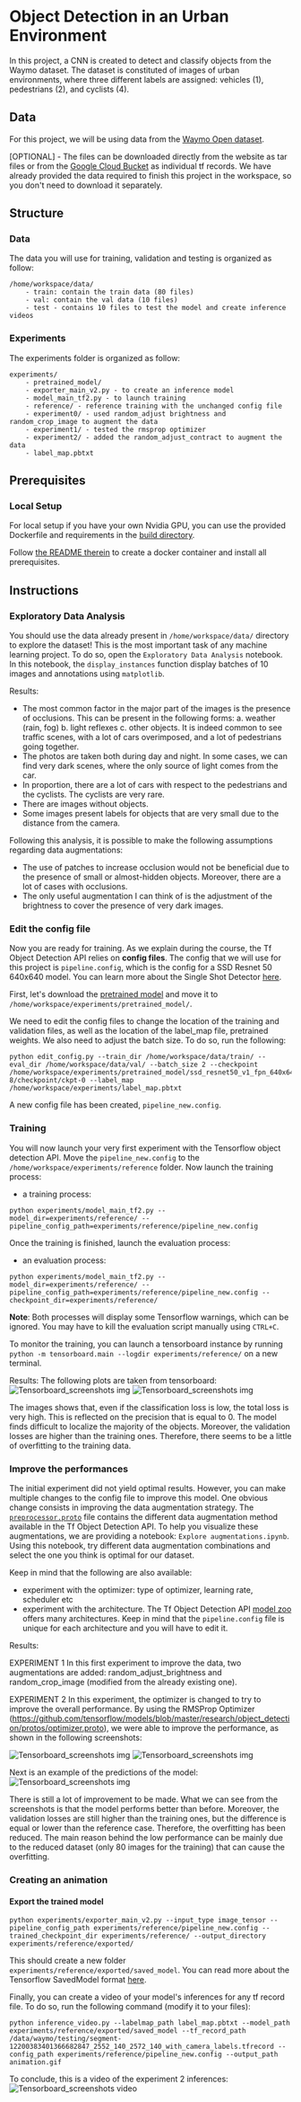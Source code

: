 # Object Detection in an Urban Environment
In this project, a CNN is created to detect and classify objects from the Waymo dataset.
The dataset is constituted of images of urban environments, where three different labels are assigned: vehicles (1), pedestrians (2), and cyclists (4).

## Data

For this project, we will be using data from the [Waymo Open dataset](https://waymo.com/open/).

[OPTIONAL] - The files can be downloaded directly from the website as tar files or from the [Google Cloud Bucket](https://console.cloud.google.com/storage/browser/waymo_open_dataset_v_1_2_0_individual_files/) as individual tf records. We have already provided the data required to finish this project in the workspace, so you don't need to download it separately.

## Structure

### Data

The data you will use for training, validation and testing is organized as follow:
```
/home/workspace/data/
    - train: contain the train data (80 files)
    - val: contain the val data (10 files)
    - test - contains 10 files to test the model and create inference videos
```

### Experiments
The experiments folder is organized as follow:
```
experiments/
    - pretrained_model/
    - exporter_main_v2.py - to create an inference model
    - model_main_tf2.py - to launch training
    - reference/ - reference training with the unchanged config file
    - experiment0/ - used random_adjust brightness and random_crop_image to augment the data
    - experiment1/ - tested the rmsprop optimizer
    - experiment2/ - added the random_adjust_contract to augment the data
    - label_map.pbtxt
```

## Prerequisites

### Local Setup

For local setup if you have your own Nvidia GPU, you can use the provided Dockerfile and requirements in the [build directory](./build).

Follow [the README therein](./build/README.md) to create a docker container and install all prerequisites.

## Instructions

### Exploratory Data Analysis

You should use the data already present in `/home/workspace/data/` directory to explore the dataset! This is the most important task of any machine learning project. 
To do so, open the `Exploratory Data Analysis` notebook. 
In this notebook, the `display_instances` function display batches of 10 images and annotations using `matplotlib`.

Results:
- The most common factor in the major part of the images is the presence of occlusions. This can be present in the following forms:
	a. weather (rain, fog)
	b. light reflexes
	c. other objects. It is indeed common to see traffic scenes, with a lot of cars overimposed, and a lot of pedestrians going together.
- The photos are taken both during day and night. In some cases, we can find very dark scenes, where the only source of light comes from the car.
- In proportion, there are a lot of cars with respect to the pedestrians and the cyclists. The cyclists are very rare.
- There are images without objects.
- Some images present labels for objects that are very small due to the distance from the camera.

Following this analysis, it is possible to make the following assumptions regarding data augmentations:
- The use of patches to increase occlusion would not be beneficial due to the presence of small or almost-hidden objects. Moreover, there are a lot of cases with occlusions.
- The only useful augmentation I can think of is the adjustment of the brightness to cover the presence of very dark images.


### Edit the config file

Now you are ready for training. As we explain during the course, the Tf Object Detection API relies on **config files**. The config that we will use for this project is `pipeline.config`, which is the config for a SSD Resnet 50 640x640 model. You can learn more about the Single Shot Detector [here](https://arxiv.org/pdf/1512.02325.pdf).

First, let's download the [pretrained model](http://download.tensorflow.org/models/object_detection/tf2/20200711/ssd_resnet50_v1_fpn_640x640_coco17_tpu-8.tar.gz) and move it to `/home/workspace/experiments/pretrained_model/`.

We need to edit the config files to change the location of the training and validation files, as well as the location of the label_map file, pretrained weights. We also need to adjust the batch size. To do so, run the following:
```
python edit_config.py --train_dir /home/workspace/data/train/ --eval_dir /home/workspace/data/val/ --batch_size 2 --checkpoint /home/workspace/experiments/pretrained_model/ssd_resnet50_v1_fpn_640x640_coco17_tpu-8/checkpoint/ckpt-0 --label_map /home/workspace/experiments/label_map.pbtxt
```
A new config file has been created, `pipeline_new.config`.

### Training

You will now launch your very first experiment with the Tensorflow object detection API. Move the `pipeline_new.config` to the `/home/workspace/experiments/reference` folder. Now launch the training process:
* a training process:
```
python experiments/model_main_tf2.py --model_dir=experiments/reference/ --pipeline_config_path=experiments/reference/pipeline_new.config
```
Once the training is finished, launch the evaluation process:
* an evaluation process:
```
python experiments/model_main_tf2.py --model_dir=experiments/reference/ --pipeline_config_path=experiments/reference/pipeline_new.config --checkpoint_dir=experiments/reference/
```

**Note**: Both processes will display some Tensorflow warnings, which can be ignored. You may have to kill the evaluation script manually using
`CTRL+C`.

To monitor the training, you can launch a tensorboard instance by running `python -m tensorboard.main --logdir experiments/reference/` on a new terminal.

Results:
The following plots are taken from tensorboard:
![Tensorboard_screenshots img](/tensorboard_screenshots/reference_loss.png "Reference loss")
![Tensorboard_screenshots img](/tensorboard_screenshots/reference_performance.png "Reference performance")

The images shows that, even if the classification loss is low, the total loss is very high. This is reflected on the precision that is equal to 0. The model finds difficult to localize the majority of the objects. Moreover, the validation losses are higher than the training ones. Therefore, there seems to be a little of overfitting to the training data.

### Improve the performances

The initial experiment did not yield optimal results. However, you can make multiple changes to the config file to improve this model. One obvious change consists in improving the data augmentation strategy. The [`preprocessor.proto`](https://github.com/tensorflow/models/blob/master/research/object_detection/protos/preprocessor.proto) file contains the different data augmentation method available in the Tf Object Detection API. To help you visualize these augmentations, we are providing a notebook: `Explore augmentations.ipynb`. Using this notebook, try different data augmentation combinations and select the one you think is optimal for our dataset.

Keep in mind that the following are also available:
* experiment with the optimizer: type of optimizer, learning rate, scheduler etc
* experiment with the architecture. The Tf Object Detection API [model zoo](https://github.com/tensorflow/models/blob/master/research/object_detection/g3doc/tf2_detection_zoo.md) offers many architectures. Keep in mind that the `pipeline.config` file is unique for each architecture and you will have to edit it.

Results:

EXPERIMENT 1
In this first experiment to improve the data, two augmentations are added: random_adjust_brightness and random_crop_image (modified from the already existing one).


EXPERIMENT 2
In this experiment, the optimizer is changed to try to improve the overall performance. By using the RMSProp Optimizer (https://github.com/tensorflow/models/blob/master/research/object_detection/protos/optimizer.proto), we were able to improve the performance, as shown in the following screenshots:

![Tensorboard_screenshots img](/tensorboard_screenshots/exp2_loss.png "Exp2 loss")
![Tensorboard_screenshots img](/tensorboard_screenshots/exp2_performance.png "Exp2 performance")

Next is an example of the predictions of the model:
![Tensorboard_screenshots img](/tensorboard_screenshots/exp2_esPred.png "Exp2 prediction example")

There is still a lot of improvement to be made.
What we can see from the screenshots is that the model performs better than before. Moreover, the validation losses are still higher than the training ones, but the difference is equal or lower than the reference case. Therefore, the overfitting has been reduced. The main reason behind the low performance can be mainly due to the reduced dataset (only 80 images for the training) that can cause the overfitting.

### Creating an animation
#### Export the trained model
```
python experiments/exporter_main_v2.py --input_type image_tensor --pipeline_config_path experiments/reference/pipeline_new.config --trained_checkpoint_dir experiments/reference/ --output_directory experiments/reference/exported/
```
This should create a new folder `experiments/reference/exported/saved_model`. You can read more about the Tensorflow SavedModel format [here](https://www.tensorflow.org/guide/saved_model).

Finally, you can create a video of your model's inferences for any tf record file. To do so, run the following command (modify it to your files):
```
python inference_video.py --labelmap_path label_map.pbtxt --model_path experiments/reference/exported/saved_model --tf_record_path /data/waymo/testing/segment-12200383401366682847_2552_140_2572_140_with_camera_labels.tfrecord --config_path experiments/reference/pipeline_new.config --output_path animation.gif
```

To conclude, this is a video of the experiment 2 inferences:
![Tensorboard_screenshots video](/tensorboard_screenshots/animation_exp2.gif "Exp2 inference video")

